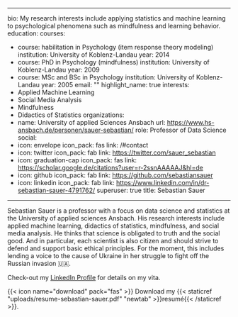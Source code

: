   ---
bio: My research interests include applying statistics and machine learning to psychological phenomena such as mindfulness and learning behavior.
education:
  courses:
  - course: habilitation in Psychology (item response theory modeling)
    institution: University of Koblenz-Landau
    year: 2014
  - course: PhD in Psychology (mindfulness)
    institution: University of Koblenz-Landau
    year: 2009
  - course: MSc and BSc in Psychology
    institution: University of Koblenz-Landau
    year: 2005
email: ""
highlight_name: true
interests:
- Applied Machine Learning
- Social Media Analysis
- Mindfulness
- Didactics of Statistics
organizations:
- name: University of applied Sciences Ansbach
  url: https://www.hs-ansbach.de/personen/sauer-sebastian/
role: Professor of Data Science
social:
- icon: envelope
  icon_pack: fas
  link: /#contact
- icon: twitter
  icon_pack: fab
  link: https://twitter.com/sauer_sebastian
- icon: graduation-cap
  icon_pack: fas
  link: https://scholar.google.de/citations?user=r-2ssnAAAAAJ&hl=de
- icon: github
  icon_pack: fab
  link: https://github.com/sebastiansauer
- icon: linkedin
  icon_pack: fab
  link: https://www.linkedin.com/in/dr-sebastian-sauer-4791762/ 
superuser: true
title: Sebastian Sauer
---


Sebastian Sauer is a professor with a focus on data science and statistics at the University of applied sciences Ansbach. 
His research interests include applied machine learning, didactics of statistics, mindfulness, and social media analysis.
He thinks that science is obligated to truth and the social good.
And in particular, each scientist is also citizen and should strive to defend and support basic ethical principles.
For the moment, this includes lending a voice to the cause of Ukraine in her struggle to fight off the Russian invasion 🇺🇦.




Check-out my [LinkedIn Profile](https://www.linkedin.com/in/dr-sebastian-sauer-4791762/) for details on my vita.

{{< icon name="download" pack="fas" >}} Download my {{< staticref "uploads/resume-sebastian-sauer.pdf" "newtab" >}}resumé{{< /staticref >}}.
